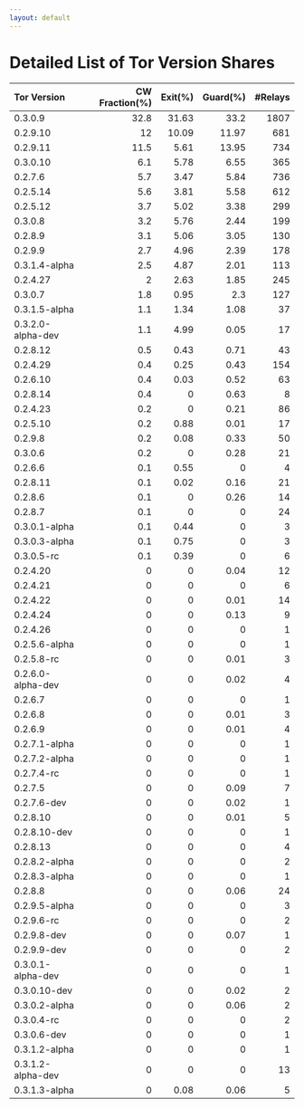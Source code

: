 ```yaml
---
layout: default
---
```



# Detailed List of Tor Version Shares

| Tor Version       |   CW Fraction(%) |   Exit(%) |   Guard(%) |   #Relays |
|:------------------|-----------------:|----------:|-----------:|----------:|
| 0.3.0.9           |             32.8 |     31.63 |      33.2  |      1807 |
| 0.2.9.10          |             12   |     10.09 |      11.97 |       681 |
| 0.2.9.11          |             11.5 |      5.61 |      13.95 |       734 |
| 0.3.0.10          |              6.1 |      5.78 |       6.55 |       365 |
| 0.2.7.6           |              5.7 |      3.47 |       5.84 |       736 |
| 0.2.5.14          |              5.6 |      3.81 |       5.58 |       612 |
| 0.2.5.12          |              3.7 |      5.02 |       3.38 |       299 |
| 0.3.0.8           |              3.2 |      5.76 |       2.44 |       199 |
| 0.2.8.9           |              3.1 |      5.06 |       3.05 |       130 |
| 0.2.9.9           |              2.7 |      4.96 |       2.39 |       178 |
| 0.3.1.4-alpha     |              2.5 |      4.87 |       2.01 |       113 |
| 0.2.4.27          |              2   |      2.63 |       1.85 |       245 |
| 0.3.0.7           |              1.8 |      0.95 |       2.3  |       127 |
| 0.3.1.5-alpha     |              1.1 |      1.34 |       1.08 |        37 |
| 0.3.2.0-alpha-dev |              1.1 |      4.99 |       0.05 |        17 |
| 0.2.8.12          |              0.5 |      0.43 |       0.71 |        43 |
| 0.2.4.29          |              0.4 |      0.25 |       0.43 |       154 |
| 0.2.6.10          |              0.4 |      0.03 |       0.52 |        63 |
| 0.2.8.14          |              0.4 |      0    |       0.63 |         8 |
| 0.2.4.23          |              0.2 |      0    |       0.21 |        86 |
| 0.2.5.10          |              0.2 |      0.88 |       0.01 |        17 |
| 0.2.9.8           |              0.2 |      0.08 |       0.33 |        50 |
| 0.3.0.6           |              0.2 |      0    |       0.28 |        21 |
| 0.2.6.6           |              0.1 |      0.55 |       0    |         4 |
| 0.2.8.11          |              0.1 |      0.02 |       0.16 |        21 |
| 0.2.8.6           |              0.1 |      0    |       0.26 |        14 |
| 0.2.8.7           |              0.1 |      0    |       0    |        24 |
| 0.3.0.1-alpha     |              0.1 |      0.44 |       0    |         3 |
| 0.3.0.3-alpha     |              0.1 |      0.75 |       0    |         3 |
| 0.3.0.5-rc        |              0.1 |      0.39 |       0    |         6 |
| 0.2.4.20          |              0   |      0    |       0.04 |        12 |
| 0.2.4.21          |              0   |      0    |       0    |         6 |
| 0.2.4.22          |              0   |      0    |       0.01 |        14 |
| 0.2.4.24          |              0   |      0    |       0.13 |         9 |
| 0.2.4.26          |              0   |      0    |       0    |         1 |
| 0.2.5.6-alpha     |              0   |      0    |       0    |         1 |
| 0.2.5.8-rc        |              0   |      0    |       0.01 |         3 |
| 0.2.6.0-alpha-dev |              0   |      0    |       0.02 |         4 |
| 0.2.6.7           |              0   |      0    |       0    |         1 |
| 0.2.6.8           |              0   |      0    |       0.01 |         3 |
| 0.2.6.9           |              0   |      0    |       0.01 |         4 |
| 0.2.7.1-alpha     |              0   |      0    |       0    |         1 |
| 0.2.7.2-alpha     |              0   |      0    |       0    |         1 |
| 0.2.7.4-rc        |              0   |      0    |       0    |         1 |
| 0.2.7.5           |              0   |      0    |       0.09 |         7 |
| 0.2.7.6-dev       |              0   |      0    |       0.02 |         1 |
| 0.2.8.10          |              0   |      0    |       0.01 |         5 |
| 0.2.8.10-dev      |              0   |      0    |       0    |         1 |
| 0.2.8.13          |              0   |      0    |       0    |         4 |
| 0.2.8.2-alpha     |              0   |      0    |       0    |         2 |
| 0.2.8.3-alpha     |              0   |      0    |       0    |         1 |
| 0.2.8.8           |              0   |      0    |       0.06 |        24 |
| 0.2.9.5-alpha     |              0   |      0    |       0    |         3 |
| 0.2.9.6-rc        |              0   |      0    |       0    |         2 |
| 0.2.9.8-dev       |              0   |      0    |       0.07 |         1 |
| 0.2.9.9-dev       |              0   |      0    |       0    |         2 |
| 0.3.0.1-alpha-dev |              0   |      0    |       0    |         1 |
| 0.3.0.10-dev      |              0   |      0    |       0.02 |         2 |
| 0.3.0.2-alpha     |              0   |      0    |       0.06 |         2 |
| 0.3.0.4-rc        |              0   |      0    |       0    |         2 |
| 0.3.0.6-dev       |              0   |      0    |       0    |         1 |
| 0.3.1.2-alpha     |              0   |      0    |       0    |         1 |
| 0.3.1.2-alpha-dev |              0   |      0    |       0    |        13 |
| 0.3.1.3-alpha     |              0   |      0.08 |       0.06 |         5 |